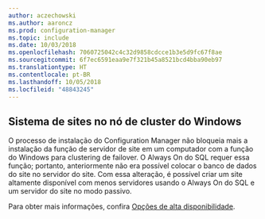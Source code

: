 ```yaml
---
author: aczechowski
ms.author: aaroncz
ms.prod: configuration-manager
ms.topic: include
ms.date: 10/03/2018
ms.openlocfilehash: 7060725042c4c32d9858cdcce1b3e5d9fc67f8ae
ms.sourcegitcommit: 6f7ec6591eaa9e7f321b45a8521bcd4bba90eb97
ms.translationtype: HT
ms.contentlocale: pt-BR
ms.lasthandoff: 10/05/2018
ms.locfileid: "48843245"
---
```

## <a name="bkmk_cluster"></a> Sistema de sites no nó de cluster do Windows
<!--1359132-->

O processo de instalação do Configuration Manager não bloqueia mais a instalação da função de servidor de site em um computador com a função do Windows para clustering de failover. O Always On do SQL requer essa função; portanto, anteriormente não era possível colocar o banco de dados do site no servidor do site. Com essa alteração, é possível criar um site altamente disponível com menos servidores usando o Always On do SQL e um servidor do site no modo passivo. 

Para obter mais informações, confira [Opções de alta disponibilidade](/sccm/core/servers/deploy/configure/high-availability-options).


